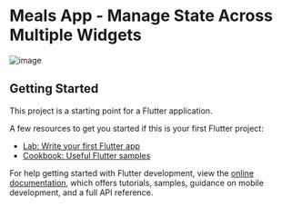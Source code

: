 # Meals App - Manage State Across Multiple Widgets

![image](https://github.com/user-attachments/assets/5fd98536-0e46-4bd2-9e7c-ea32c57a3978)


## Getting Started

This project is a starting point for a Flutter application.

A few resources to get you started if this is your first Flutter project:

- [Lab: Write your first Flutter app](https://docs.flutter.dev/get-started/codelab)
- [Cookbook: Useful Flutter samples](https://docs.flutter.dev/cookbook)

For help getting started with Flutter development, view the
[online documentation](https://docs.flutter.dev/), which offers tutorials,
samples, guidance on mobile development, and a full API reference.
